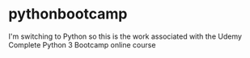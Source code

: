 # pythonbootcamp

I'm switching to Python so this is the work associated with the Udemy Complete Python 3 Bootcamp online course
